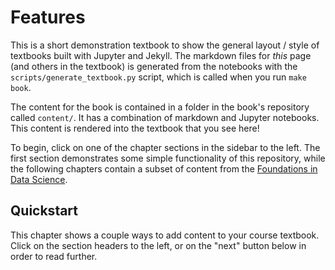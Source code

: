 # Features

This is a short demonstration textbook to show the general layout / style of textbooks built
with Jupyter and Jekyll. The markdown files for *this* page (and others in the textbook) is generated from the notebooks
with the `scripts/generate_textbook.py` script, which is called when you run `make book`.

The content for the book is contained in a folder in the book's repository called `content/`. It has a
combination of markdown and Jupyter notebooks. This content is rendered into the textbook that you see here!

To begin, click on one of the chapter sections in the sidebar to the left. The first section demonstrates some
simple functionality of this repository, while the following chapters contain a subset of content from the
[Foundations in Data Science](https://inferentialthinking.com).

## Quickstart

This chapter shows a couple ways to add content to your course textbook. Click on the section headers
to the left, or on the "next" button below in order to read further.
